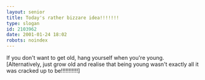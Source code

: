 ```yaml
---
layout: senior
title: Today's rather bizzare idea!!!!!!!
type: slogan
id: 2103962
date: 2001-01-24 18:02
robots: noindex
---
```

If you don't want to get old, hang yourself when you're young. [Alternatively, just grow old and realise that being young wasn't exactly all it was cracked up to be!!!!!!!!!!!]